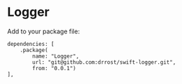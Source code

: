 # Logger

Add to your package file:

```
dependencies: [
    .package(
        name: "Logger",
        url: "git@github.com:drrost/swift-logger.git",
        from: "0.0.1")
],
```
